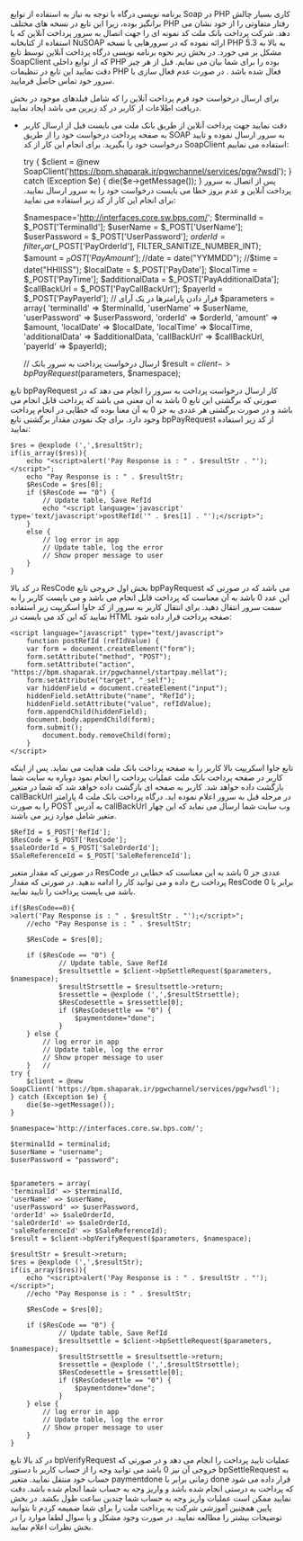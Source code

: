 برنامه نویسی درگاه با توجه به نیاز به استفاده از توابع Soap در PHP کاری بسیار چالش برانگیز بوده، زیرا این تابع در نسخه های مختلف PHP رفتار متفاوتی را از خود نشان می دهد. شرکت پرداخت بانک ملت کد نمونه ای را جهت اتصال به سرور پرداخت آنلاین که با استفاده از کتابخانه NuSOAP ارائه نموده که در سرورهایی با نسخه PHP 5.3 به بالا به مشکل بر می خورد. در بخش زیر نحوه برنامه نویسی درگاه پرداخت آنلاین توسط تابع SoapClient که از توابع داخلی PHP بوده را برای شما بیان می نمایم. قبل از هر چیز دقت نمایید این تابع در تنظیمات PHP فعال شده باشد . در صورت عدم فعال سازی با سرور خود تماس حاصل فرمایید.

برای ارسال درخواست خود فرم پرداخت آنلاین را که شامل فیلدهای موجود در بخش دریافت اطلاعات از کاربر در کد زیرین می باشد ایجاد نمایید.

* دقت نمایید جهت پرداخت آنلاین از طریق بانک ملت می بایست قبل از ارسال کاربر به صفحه پرداخت درخواست خود را از طریق SOAP به سرور ارسال نموده و تایید درخواست خود را بگیرید. برای انجام این کار از کد SoapClient استفاده می نماییم:

	try { 
		$client = @new SoapClient('https://bpm.shaparak.ir/pgwchannel/services/pgw?wsdl');
	} catch (Exception $e) { 
		die($e->getMessage()); 
	}
پس از اتصال به سرور پرداخت آنلاین و عدم بروز خطا می بایست درخواست خود را به سرور ارسال نمایید. برای انجام این کار از کد زیر استفاده می نمایید:

	
	$namespace='http://interfaces.core.sw.bps.com/';
	$terminalId = $_POST['TerminalId'];
	$userName = $_POST['UserName'];
	$userPassword = $_POST['UserPassword'];
	$orderId = filter_var($_POST['PayOrderId'], FILTER_SANITIZE_NUMBER_INT);
	$amount = $_POST['PayAmount'];
	//$date = date("YYMMDD");
	//$time = date("HHIISS");
	$localDate = $_POST['PayDate'];
	$localTime = $_POST['PayTime'];
	$additionalData = $_POST['PayAdditionalData'];
	$callBackUrl = $_POST['PayCallBackUrl'];
	$payerId = $_POST['PayPayerId'];
	// قرار دادن پارامترها در یک آرای
	$parameters = array(
		'terminalId' => $terminalId,
		'userName' => $userName,
		'userPassword' => $userPassword,
		'orderId' => $orderId,
		'amount' => $amount,
		'localDate' => $localDate,
		'localTime' => $localTime,
		'additionalData' => $additionalData,
		'callBackUrl' => $callBackUrl,
		'payerId' => $payerId);
	
	// ارسال درخواست پرداخت به سرور بانک
	$result = $client->bpPayRequest($parameters, $namespace);

تابع bpPayRequest کار ارسال درخواست پرداخت به سرور را انجام می دهد که در صورتی که برگشتی این تابع 0 باشد به آن معنی می باشد که پرداخت قابل انجام می باشد و در صورت برگشتی هر عددی به جز 0 به آن معنا بوده که خطایی در انجام پرداخت وجود دارد. برای چک نمودن مقدار برگشتی تابع bpPayRequest از کد زیر استفاده نمایید:

	$res = @explode (',',$resultStr);
	if(is_array($res)){
		echo "<script>alert('Pay Response is : " . $resultStr . "');</script>";
		echo "Pay Response is : " . $resultStr;
		$ResCode = $res[0];
		if ($ResCode == "0") {
			// Update table, Save RefId
			echo "<script language='javascript' type='text/javascript'>postRefId('" . $res[1] . "');</script>";
		} 
		else {
			// log error in app
			// Update table, log the error
			// Show proper message to user
		}
	}

در کد بالا ResCode بخش اول خروجی تابع bpPayRequest می باشد که در صورتی که این عدد 0 باشد به آن معناست که پرداخت قابل انجام می باشد و می بایست کاربر را به سمت سرور انتقال دهید. برای انتقال کاربر به سرور از کد جاوا اسکریپت زیر استفاده نمایید که این کد می بایست در HTML صفحه پرداخت قرار داده شود:

	<script language="javascript" type="text/javascript"> 
		function postRefId (refIdValue) {
		var form = document.createElement("form");
		form.setAttribute("method", "POST");
		form.setAttribute("action", "https://bpm.shaparak.ir/pgwchannel/startpay.mellat"); 
		form.setAttribute("target", "_self");
		var hiddenField = document.createElement("input"); 
		hiddenField.setAttribute("name", "RefId");
		hiddenField.setAttribute("value", refIdValue);
		form.appendChild(hiddenField);
		document.body.appendChild(form); 
		form.submit();
			document.body.removeChild(form);
		}
	</script>

تابع جاوا اسکریپت بالا کاربر را به صفحه پرداخت بانک ملت هدایت می نماید. پس از اینکه کاربر در صفحه پرداخت بانک ملت عملیات پرداخت را انجام نمود دوباره به سایت شما بازگشت داده خواهد شد. کاربر به صفحه ای بازگشت داده خواهد شد که شما در متغیر callBackUrl در مرحله قبل به سرور اعلام نموده اید. درگاه پرداخت بانک ملت 4 پارامتر را به صورت POST به آدرس callBackUrl وب سایت شما ارسال می نماید که این چهار متغیر شامل موارد زیر می باشند.

	$RefId = $_POST['RefId'];
	$ResCode = $_POST['ResCode'];
	$saleOrderId = $_POST['SaleOrderId'];
	$SaleReferenceId = $_POST['SaleReferenceId'];

در صورتی که مقدار متغیر ResCode عددی جز 0 باشد به این معناست که خطایی در پرداخت رخ داده و می توانید کار را ادامه ندهید. در صورتی که مقدار ResCode برابر با 0 باشد می بایست پرداخت را تایید نمایید.

	if($ResCode==0){
	>alert('Pay Response is : " . $resultStr . "');</script>";
		//echo "Pay Response is : " . $resultStr;
		
		$ResCode = $res[0];
		
		if ($ResCode == "0") {
				// Update table, Save RefId
				$resultsettle = $client->bpSettleRequest($parameters, $namespace);
				$resultStrsettle = $resultsettle->return;
				$ressettle = @explode (',',$resultStrsettle);
				$ResCodesettle = $ressettle[0];
				if ($ResCodesettle == "0") {
					$paymentdone="done";
				}
		} else {
			// log error in app
			// Update table, log the error
			// Show proper message to user
		}	//
	try { 
		$client = @new SoapClient('https://bpm.shaparak.ir/pgwchannel/services/pgw?wsdl');
	} catch (Exception $e) { 
		die($e->getMessage()); 
	} 

	$namespace='http://interfaces.core.sw.bps.com/';
	
	$terminalId = terminalid;
	$userName = "username";
	$userPassword = "password";
	
	
	$parameters = array(
	'terminalId' => $terminalId,
	'userName' => $userName,
	'userPassword' => $userPassword,
	'orderId' => $saleOrderId,
	'saleOrderId' => $saleOrderId,
	'saleReferenceId' => $SaleReferenceId);
	$result = $client->bpVerifyRequest($parameters, $namespace);
	
	$resultStr = $result->return;
	$res = @explode (',',$resultStr);
	if(is_array($res)){
		echo "<script>alert('Pay Response is : " . $resultStr . "');</script>";
		//echo "Pay Response is : " . $resultStr;
		
		$ResCode = $res[0];
		
		if ($ResCode == "0") {
				// Update table, Save RefId
				$resultsettle = $client->bpSettleRequest($parameters, $namespace);
				$resultStrsettle = $resultsettle->return;
				$ressettle = @explode (',',$resultStrsettle);
				$ResCodesettle = $ressettle[0];
				if ($ResCodesettle == "0") {
					$paymentdone="done";
				}
		} else {
			// log error in app
			// Update table, log the error
			// Show proper message to user
		}
	}

در کد بالا تابع bpVerifyRequest عملیات تایید پرداخت را انجام می دهد و در صورتی که خروجی آن نیز 0 باشد می توانید وجه را از حساب کاربر با دستور bpSettleRequest به حساب خود منتقل نمایید. متغیر paymentdone زمانی برابر با done قرار داده می شود که پرداخت به درستی انجام شده باشد و واریز وجه به حساب شما انجام شده باشد. دقت نمایید ممکن است عملیات واریز وجه به حساب شما چندین ساعت طول بکشد. در بخش پایین همچنین آموزشی شرکت به پرداخت ملت را برای شما ضمیمه کردم تا بتوانید توضیحات بیشتر را مطالعه نمایید. در صورت وجود مشکل و یا سوال لطفا موارد را در بخش نظرات اعلام نمایید.